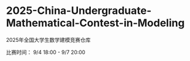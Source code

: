 # 2025-China-Undergraduate-Mathematical-Contest-in-Modeling
2025年全国大学生数学建模竞赛仓库

比赛时间： 9/4 18:00 - 9/7 20:00
